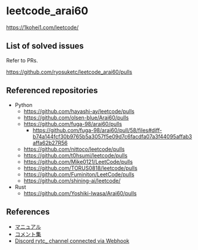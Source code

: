 # leetcode_arai60

https://1kohei1.com/leetcode/

## List of solved issues

Refer to PRs.

https://github.com/ryosuketc/leetcode_arai60/pulls

## Referenced repositories

*   Python
    *   https://github.com/hayashi-ay/leetcode/pulls
    *   https://github.com/olsen-blue/Arai60/pulls
    *   https://github.com/fuga-98/arai60/pulls
        *   https://github.com/fuga-98/arai60/pull/58/files#diff-b74a144fcf30b9765b5a3057f5e09d7c6facdfa07a3f44095affab3affa62b27R56
    *   https://github.com/nittoco/leetcode/pulls
    *   https://github.com/t0hsumi/leetcode/pulls
    *   https://github.com/Mike0121/LeetCode/pulls
    *   https://github.com/TORUS0818/leetcode/pulls
    *   https://github.com/Fuminiton/LeetCode/pulls
    *   https://github.com/shining-ai/leetcode/
*   Rust
    *   https://github.com/Yoshiki-Iwasa/Arai60/pulls

## References

*   [マニュアル](https://docs.google.com/document/d/1bjbOSs-Ac0G_cjVzJ2Qd8URoU_0BNirZ8utS3CUAeLE/edit?usp=sharing)
*   [コメント集](https://docs.google.com/document/d/11HV35ADPo9QxJOpJQ24FcZvtvioli770WWdZZDaLOfg/edit?usp=sharing)
*   [Discord rytc_ channel connected via Webhook](https://discord.com/channels/1084280443945353267/1371297545514647562)
